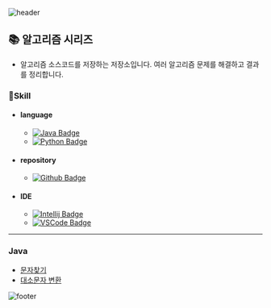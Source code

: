 
![header](https://capsule-render.vercel.app/api?type=waving&color=auto&height=150&section=header&fontSize=40&animation=fadeIn)

## 📚 알고리즘 시리즈

- 알고리즘 소스코드를 저장하는 저장소입니다. 여러 알고리즘 문제를 해결하고 결과를 정리합니다.

### 📌Skill

- #### language

  - [![Java Badge](https://img.shields.io/badge/Java-007396?style=flat-square&logo=Java&logoColor=white)](https://java.com/ko/)
  - [![Python Badge](https://img.shields.io/badge/Python-3776AB?style=flat-square&logo=Python&logoColor=white)](https://www.python.org/)

- #### repository

  - [![Github Badge](https://img.shields.io/badge/Github-181717?style=flat-square&logo=Github&logoColor=white)](https://github.com/)

- #### IDE

  - [![Intellij Badge](https://img.shields.io/badge/IntelliJ%20IDEA-000000?style=flat-square&logo=IntelliJ%20IDEA&logoColor=white)](https://www.jetbrains.com/idea/) 
  - [![VSCode Badge](https://img.shields.io/badge/VSCode-007ACC?style=flat-square&logo=Visual%20Studio%20Code&logoColor=white)](https://code.visualstudio.com/)

--- 

### Java

- [문자찾기](https://github.com/seonghyeoklee/Algorithm/blob/java/java/src/inflearn/string/Main0101.java)
- [대소문자 변환](https://github.com/seonghyeoklee/Algorithm/blob/java/java/src/inflearn/string/Main0102.java)



![footer](https://capsule-render.vercel.app/api?type=waving&color=gradient&height=150&section=footer)
